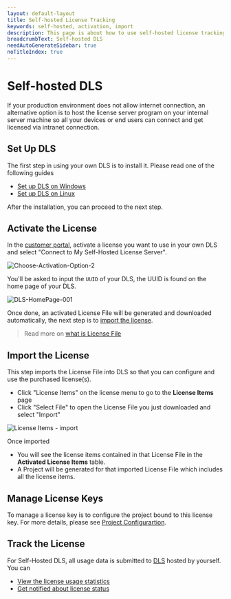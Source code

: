 ```yaml
---
layout: default-layout
title: Self-hosted License Tracking
keywords: self-hosted, activation, import
description: This page is about how to use self-hosted license tracking.
breadcrumbText: Self-hosted DLS
needAutoGenerateSidebar: true
noTitleIndex: true
---
```


# Self-hosted DLS

If your production environment does not allow internet connection, an alternative option is to host the license server program on your internal server machine so all your devices or end users can connect and get licensed via intranet connection.

## Set Up DLS

The first step in using your own DLS is to install it. Please read one of the following guides

* [Set up DLS on Windows]({{site.selfhosted}}dlsonwindows.html)
* [Set up DLS on Linux]({{site.selfhosted}}dlsonlinux.html)

After the installation, you can proceed to the next step.

## Activate the License

In the [customer portal](https://www.dynamsoft.com/customer/license/fullLicense), activate a license you want to use in your own DLS and select "Connect to My Self-Hosted License Server".

![Choose-Activation-Option-2]({{site.assets}}imgs/activate-004.png)

You'll be asked to input the `UUID` of your DLS, the UUID is found on the home page of your DLS.

![DLS-HomePage-001]({{site.assets}}imgs/dls-homepage.png)

Once done, an activated License File will be generated and downloaded automatically, the next step is to [import the license](#import-the-license).

> Read more on [what is License File]({{site.about}}terms.html#license-file)

## Import the License

This step imports the License File into DLS so that you can configure and use the purchased license(s). 

* Click "License Items" on the license menu to go to the **License Items** page
* Click "Select File" to open the License File you just downloaded and select "Import"

![License Items - import]({{site.assets}}imgs/licenseitems-002.png)

Once imported

* You will see the license items contained in that License File in the **Activated License Items** table.
* A Project will be generated for that imported License File which includes all the license items.

## Manage License Keys

To manage a license key is to configure the project bound to this license key. For more details, please see [Project Configurartion]({{site.common}}project.html).

## Track the License

For Self-Hosted DLS, all usage data is submitted to [DLS]({{site.about}}terms.html#dynamsoft-license-server) hosted by yourself. You can

* [View the license usage statistics]({{site.common}}statistics.html)
* [Get notified about license status]({{site.common}}usagealerts.html)